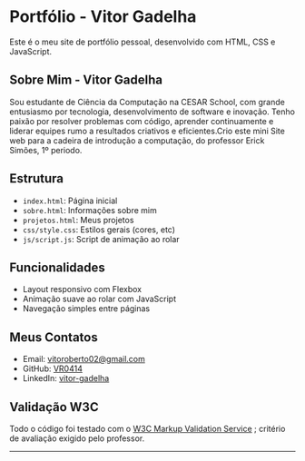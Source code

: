 # Portfólio - Vitor Gadelha

Este é o meu site de portfólio pessoal, desenvolvido com HTML, CSS e JavaScript.

## Sobre Mim - Vitor Gadelha

Sou estudante de Ciência da Computação na CESAR School, com grande entusiasmo por tecnologia, desenvolvimento de software e inovação. Tenho paixão por resolver problemas com código, aprender continuamente e liderar equipes rumo a resultados criativos e eficientes.Crio este mini Site web para a cadeira de introdução a computação, do professor Erick Simões, 1º periodo.

## Estrutura

- `index.html`: Página inicial
- `sobre.html`: Informações sobre mim
- `projetos.html`: Meus projetos
- `css/style.css`: Estilos gerais (cores, etc)
- `js/script.js`: Script de animação ao rolar

## Funcionalidades

- Layout responsivo com Flexbox
- Animação suave ao rolar com JavaScript
- Navegação simples entre páginas

## Meus Contatos

- Email: vitoroberto02@gmail.com  
- GitHub: [VR0414](https://github.com/VR0414)  
- LinkedIn: [vitor-gadelha](https://linkedin.com/in/vitor-gadelha-908980367)

## Validação W3C

Todo o código foi testado com o [W3C Markup Validation Service](https://validator.w3.org/) ; critério de avaliação exigido pelo professor.

---
